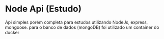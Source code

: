 # Node Api (Estudo)

Api simples porém completa para estudos utilizando NodeJs, express, mongoose. para o banco de dados (mongoDB) foi utilizado um container do docker 
